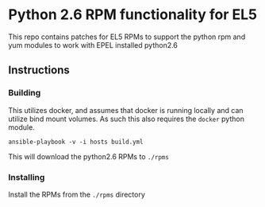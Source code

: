 # Python 2.6 RPM functionality for EL5

This repo contains patches for EL5 RPMs to support the python rpm and yum modules to work with EPEL installed python2.6

## Instructions

### Building

This utilizes docker, and assumes that docker is running locally and can utilize bind mount volumes. As such this also requires the `docker` python module.

```
ansible-playbook -v -i hosts build.yml
```

This will download the python2.6 RPMs to `./rpms`

### Installing

Install the RPMs from the `./rpms` directory
